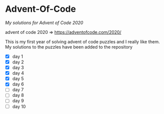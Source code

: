 # Advent-Of-Code
*My solutions for Advent of Code 2020*

advent of code 2020 => https://adventofcode.com/2020/

This is my first year of solving advent of code puzzles
and I really like them. My solutions to the puzzles have been added
to the repository

- [X] day 1
- [X] day 2
- [X] day 3
- [X] day 4
- [X] day 5
- [X] day 6
- [ ] day 7
- [ ] day 8
- [ ] day 9
- [ ] day 10
